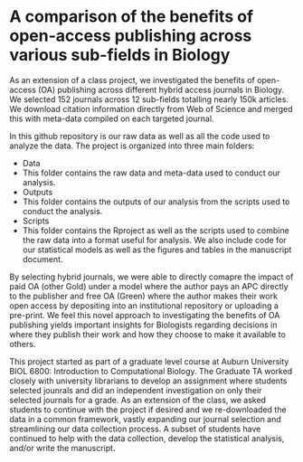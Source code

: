 # A comparison of the benefits of open-access publishing across various sub-fields in Biology

As an extension of a class project, we investigated the benefits of open-access (OA) publishing across different hybrid access journals in Biology. We selected 152 journals across 12 sub-fields totalling nearly 150k articles. We download citation information directly from Web of Science and merged this with meta-data compiled on each targeted journal.

In this github repository is our raw data as well as all the code used to analyze the data. The project is organized into three main folders:

- Data
 - This folder contains the raw data and meta-data used to conduct our analysis. 
- Outputs
 - This folder contains the outputs of our analysis from the scripts used to conduct the analysis.
- Scripts
 - This folder contains the Rproject as well as the scripts used to combine the raw data into a format useful for analysis. We also include code for our statistical models as well as the figures and tables in the manuscript document.

By selecting hybrid journals, we were able to directly comapre the impact of paid OA (other Gold) under a model where the author pays an APC directly to the publisher and free OA (Green) where the author makes their work open access by depositing into an institutional repository or uploading a pre-print. We feel this novel approach to investigating the benefits of OA publishing yields important insights for Biologists regarding decisions in where they publish their work and how they choose to make it available to others.

This project started as part of a graduate level course at Auburn University BIOL 6800: Introduction to Computational Biology. The Graduate TA worked closely with university librarians to develop an assignment where students selected jounrals and did an independent investigation on only their selected journals for a grade. As an extension of the class, we asked students to continue with the project if desired and we re-downloaded the data in a common framework, vastly expanding our journal selection and streamlining our data collection process. A subset of students have continued to help with the data collection, develop the statistical analysis, and/or write the manuscript. 
